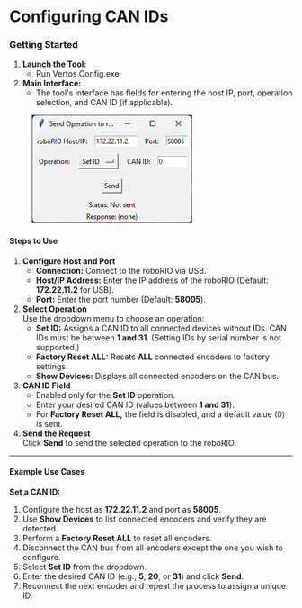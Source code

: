 # Configuring CAN IDs

### **Getting Started**

1. **Launch the Tool:**
   * Run Vertos Config.exe
2. **Main Interface:**
   * The tool's interface has fields for entering the host IP, port, operation selection, and CAN ID (if applicable).

<figure><img src="../.gitbook/assets/Screenshot 2025-01-06 105336.png" alt=""><figcaption></figcaption></figure>

#### **Steps to Use**

1. **Configure Host and Port**
   * **Connection:** Connect to the roboRIO via USB.
   * **Host/IP Address:** Enter the IP address of the roboRIO (Default: **172.22.11.2** for USB).
   * **Port:** Enter the port number (Default: **58005**).
2. **Select Operation**\
   Use the dropdown menu to choose an operation:
   * **Set ID:** Assigns a CAN ID to all connected devices without IDs. CAN IDs must be between **1 and 31**. (Setting IDs by serial number is not supported.)
   * **Factory Reset ALL:** Resets **ALL** connected encoders to factory settings.
   * **Show Devices:** Displays all connected encoders on the CAN bus.
3. **CAN ID Field**
   * Enabled only for the **Set ID** operation.
   * Enter your desired CAN ID (values between **1 and 31**).
   * For **Factory Reset ALL,** the field is disabled, and a default value (0) is sent.
4. **Send the Request**\
   Click **Send** to send the selected operation to the roboRIO.

***

#### **Example Use Cases**

**Set a CAN ID:**

1. Configure the host as **172.22.11.2** and port as **58005**.
2. Use **Show Devices** to list connected encoders and verify they are detected.
3. Perform a **Factory Reset ALL** to reset all encoders.
4. Disconnect the CAN bus from all encoders except the one you wish to configure.
5. Select **Set ID** from the dropdown.
6. Enter the desired CAN ID (e.g., **5**, **20**, or **31**) and click **Send**.
7. Reconnect the next encoder and repeat the process to assign a unique ID.
